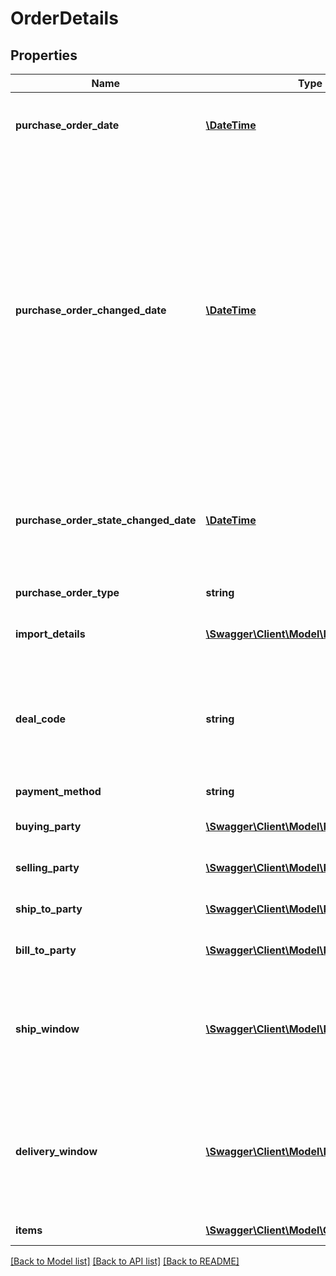 # OrderDetails

## Properties
Name | Type | Description | Notes
------------ | ------------- | ------------- | -------------
**purchase_order_date** | [**\DateTime**](\DateTime.md) | The date the purchase order was placed. Must be in ISO-8601 date/time format. | 
**purchase_order_changed_date** | [**\DateTime**](\DateTime.md) | The date when purchase order was last changed by Amazon after the order was placed. This date will be greater than &#39;purchaseOrderDate&#39;. This means the PO data was changed on that date and vendors are required to fulfill the  updated PO. The PO changes can be related to Item Quantity, Ship to Location, Ship Window etc. This field will not be present in orders that have not changed after creation. Must be in ISO-8601 date/time format. | [optional] 
**purchase_order_state_changed_date** | [**\DateTime**](\DateTime.md) | The date when current purchase order state was changed. Current purchase order state is available in the field &#39;purchaseOrderState&#39;. Must be in ISO-8601 date/time format. | 
**purchase_order_type** | **string** | Type of purchase order. | [optional] 
**import_details** | [**\Swagger\Client\Model\ImportDetails**](ImportDetails.md) | If the purchase order is an import order, the details for the import order. | [optional] 
**deal_code** | **string** | If requested by the recipient, this field will contain a promotional/deal number. The discount code line is optional. It is used to obtain a price discount on items on the order. | [optional] 
**payment_method** | **string** | Payment method used. | [optional] 
**buying_party** | [**\Swagger\Client\Model\PartyIdentification**](PartyIdentification.md) | Name/Address and tax details of the buying party. | [optional] 
**selling_party** | [**\Swagger\Client\Model\PartyIdentification**](PartyIdentification.md) | Name/Address and tax details of the selling party. | [optional] 
**ship_to_party** | [**\Swagger\Client\Model\PartyIdentification**](PartyIdentification.md) | Name/Address and tax details of the ship to party. | [optional] 
**bill_to_party** | [**\Swagger\Client\Model\PartyIdentification**](PartyIdentification.md) | Name/Address and tax details of the bill to party. | [optional] 
**ship_window** | [**\Swagger\Client\Model\DateTimeInterval**](DateTimeInterval.md) | This indicates the ship window. Format is start and end date separated by double hyphen (--). For example, 2007-03-01T13:00:00Z--2007-03-11T15:30:00Z. | [optional] 
**delivery_window** | [**\Swagger\Client\Model\DateTimeInterval**](DateTimeInterval.md) | This indicates the delivery window. Format is start and end date separated by double hyphen (--). For example, 2007-03-01T13:00:00Z--2007-03-11T15:30:00Z. | [optional] 
**items** | [**\Swagger\Client\Model\OrderItem[]**](OrderItem.md) | A list of items in this purchase order. | 

[[Back to Model list]](../README.md#documentation-for-models) [[Back to API list]](../README.md#documentation-for-api-endpoints) [[Back to README]](../README.md)


